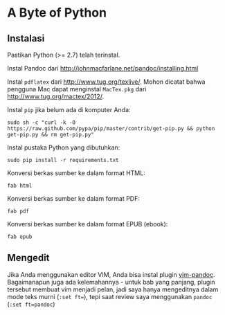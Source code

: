 # A Byte of Python

## Instalasi 

Pastikan Python (&gt;= 2.7) telah terinstal.

Instal Pandoc dari <http://johnmacfarlane.net/pandoc/installing.html>

Instal `pdflatex` dari <http://www.tug.org/texlive/>.
Mohon dicatat bahwa pengguna Mac dapat menginstal `MacTex.pkg` dari <http://www.tug.org/mactex/2012/>.

Instal `pip` jika belum ada di komputer Anda:

    sudo sh -c "curl -k -O https://raw.github.com/pypa/pip/master/contrib/get-pip.py && python get-pip.py && rm get-pip.py"


Instal pustaka Python yang dibutuhkan:

    sudo pip install -r requirements.txt


Konversi berkas sumber ke dalam format HTML:

    fab html

Konversi berkas sumber ke dalam format PDF:

    fab pdf

Konversi berkas sumber ke dalam format EPUB (ebook):

    fab epub

## Mengedit

Jika Anda menggunakan editor VIM, Anda bisa instal plugin [vim-pandoc](https://github.com/vim-pandoc/vim-pandoc). Bagaimanapun juga ada kelemahannya - untuk bab yang panjang, plugin tersebut membuat vim menjadi pelan, jadi saya hanya mengeditnya dalam mode teks murni (`:set ft=`), tepi saat review saya menggunakan `pandoc` (`:set ft=pandoc`) 
